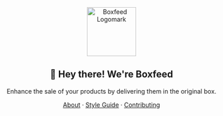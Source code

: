 <!-- markdownlint-disable MD033 MD041 -->

<div align="center">
  <a href="https://boxfeed.co">
    <img src="https://assets.boxfeed.co/images/logomark/circle-light.svg" height="112" alt="Boxfeed Logomark">
  </a>
  <h2>👋 Hey there! We're Boxfeed</h2>
</div>

<p align="center">Enhance the sale of your products by delivering them in the original box.</p>

<div align="center">
  <a href="https://boxfeed.co/about">About</a>
  ·
  <a href="https://boxfeed.co/style-guide">Style Guide</a>
  ·
  <a href="https://boxfeed.co/contributing">Contributing</a>
</div>
